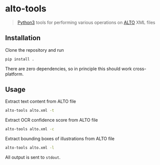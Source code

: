 # alto-tools

> [Python3](https://www.python.org/) tools for performing various operations on [ALTO](http://www.loc.gov/standards/alto/) XML files

## Installation

Clone the repository and run

```bash
pip install .
```

There are zero dependencies, so in principle this should work cross-platform.

## Usage

Extract text content from ALTO file

```bash
alto-tools alto.xml -t
```

Extract OCR confidence score from ALTO file

```bash
alto-tools alto.xml -c
```

Extract bounding boxes of illustrations from ALTO file

```bash
alto-tools alto.xml -l
```

All output is sent to `stdout`.
